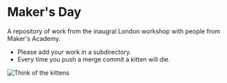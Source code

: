 # Maker's Day

A repository of work from the inaugral London workshop with people from Maker's Academy.

* Please add your work in a subdirectory.
* Every time you push a merge commit a kitten will die.

![Think of the kittens](http://cdn.meme.am/instances/54385608.jpg)
